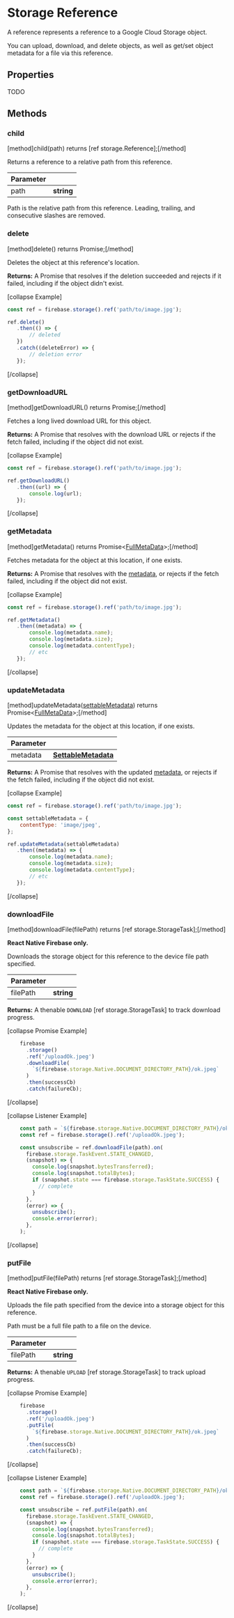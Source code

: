 # Storage Reference

A  reference represents a reference to a Google Cloud Storage object.

You can upload, download, and delete objects, as well as get/set object metadata  for a file via this reference.

## Properties

 TODO

## Methods

### child
[method]child(path) returns [ref storage.Reference];[/method]

Returns a reference to a relative path from this reference.

| Parameter |         |
| --------- | ------- |
| path  | **string**  |

Path is the relative path from this reference. Leading, trailing, and consecutive slashes are removed.

### delete
[method]delete() returns Promise<void>;[/method]

Deletes the object at this reference's location.

**Returns:** A Promise that resolves if the deletion succeeded and rejects if it failed, including if the object didn't exist.

[collapse Example]
```js
const ref = firebase.storage().ref('path/to/image.jpg');

ref.delete()
   .then(() => {
       // deleted
   })
   .catch((deleteError) => {
       // deletion error
   });
```
[/collapse]

### getDownloadURL
[method]getDownloadURL() returns Promise<string>;[/method]

Fetches a long lived download URL for this object.

**Returns:** A Promise that resolves with the download URL or rejects if the fetch failed, including if the object did not exist.

[collapse Example]
```js
const ref = firebase.storage().ref('path/to/image.jpg');

ref.getDownloadURL()
   .then((url) => {
       console.log(url);
   });
```
[/collapse]

### getMetadata
[method]getMetadata() returns Promise<[FullMetaData](https://firebase.google.com/docs/reference/js/firebase.storage.FullMetadata)>;[/method]

Fetches metadata for the object at this location, if one exists.

**Returns:** A Promise that resolves with the [metadata](https://firebase.google.com/docs/reference/js/firebase.storage.FullMetadata),
or rejects if the fetch failed, including if the object did not exist.

[collapse Example]
```js
const ref = firebase.storage().ref('path/to/image.jpg');

ref.getMetadata()
   .then((metadata) => {
       console.log(metadata.name);
       console.log(metadata.size);
       console.log(metadata.contentType);
       // etc
   });
```
[/collapse]


### updateMetadata
[method]updateMetadata([settableMetadata](https://firebase.google.com/docs/reference/js/firebase.storage.SettableMetadata)) returns Promise<[FullMetaData](https://firebase.google.com/docs/reference/js/firebase.storage.FullMetadata)>;[/method]

Updates the metadata for the object at this location, if one exists.

| Parameter |         |
| --------- | ------- |
| metadata  | **[SettableMetadata](https://firebase.google.com/docs/reference/js/firebase.storage.SettableMetadata)**  |

**Returns:** A Promise that resolves with the updated [metadata](https://firebase.google.com/docs/reference/js/firebase.storage.FullMetadata),
or rejects if the fetch failed, including if the object did not exist.

[collapse Example]
```js
const ref = firebase.storage().ref('path/to/image.jpg');

const settableMetadata = {
    contentType: 'image/jpeg',
};

ref.updateMetadata(settableMetadata)
   .then((metadata) => {
       console.log(metadata.name);
       console.log(metadata.size);
       console.log(metadata.contentType);
       // etc
   });
```
[/collapse]

### downloadFile
[method]downloadFile(filePath) returns [ref storage.StorageTask];[/method]

**React Native Firebase only.**

Downloads the storage object for this reference to the device file path specified.

| Parameter |         |
| --------- | ------- |
| filePath  | **string**  |

**Returns:** A thenable `DOWNLOAD` [ref storage.StorageTask] to track download progress.

[collapse Promise Example]
```js
    firebase
      .storage()
      .ref('/uploadOk.jpeg')
      .downloadFile(
        `${firebase.storage.Native.DOCUMENT_DIRECTORY_PATH}/ok.jpeg`
      )
      .then(successCb)
      .catch(failureCb);
```
[/collapse]

[collapse Listener Example]
```js
    const path = `${firebase.storage.Native.DOCUMENT_DIRECTORY_PATH}/ok.jpeg`;
    const ref = firebase.storage().ref('/uploadOk.jpeg');

    const unsubscribe = ref.downloadFile(path).on(
      firebase.storage.TaskEvent.STATE_CHANGED,
      (snapshot) => {
        console.log(snapshot.bytesTransferred);
        console.log(snapshot.totalBytes);
        if (snapshot.state === firebase.storage.TaskState.SUCCESS) {
          // complete
        }
      },
      (error) => {
        unsubscribe();
        console.error(error);
      },
    );
```
[/collapse]

### putFile
[method]putFile(filePath) returns [ref storage.StorageTask];[/method]

**React Native Firebase only.**

Uploads the file path specified from the device into a storage object for this reference.

Path must be a full file path to a file on the device.

| Parameter |         |
| --------- | ------- |
| filePath  | **string**  |

**Returns:** A thenable `UPLOAD` [ref storage.StorageTask] to track upload progress.

[collapse Promise Example]
```js
    firebase
      .storage()
      .ref('/uploadOk.jpeg')
      .putFile(
        `${firebase.storage.Native.DOCUMENT_DIRECTORY_PATH}/ok.jpeg`
      )
      .then(successCb)
      .catch(failureCb);
```
[/collapse]

[collapse Listener Example]
```js
    const path = `${firebase.storage.Native.DOCUMENT_DIRECTORY_PATH}/ok.jpeg`;
    const ref = firebase.storage().ref('/uploadOk.jpeg');

    const unsubscribe = ref.putFile(path).on(
      firebase.storage.TaskEvent.STATE_CHANGED,
      (snapshot) => {
        console.log(snapshot.bytesTransferred);
        console.log(snapshot.totalBytes);
        if (snapshot.state === firebase.storage.TaskState.SUCCESS) {
          // complete
        }
      },
      (error) => {
        unsubscribe();
        console.error(error);
      },
    );
```
[/collapse]
